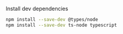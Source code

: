 Install dev dependencies

```bash
npm install --save-dev @types/node 
npm install --save-dev ts-node typescript
```